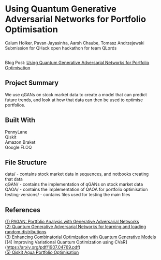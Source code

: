# Using Quantum Generative Adversarial Networks for Portfolio Optimisation
Calum Holker, Pavan Jayasinha, Aarsh Chaube, Tomasz Andrzejewski <br>
Submission for QHack open hackathon for team QLords <br><br>

Blog Post: [Using Quantum Generative Adversarial Networks for Portfolio Optimisation](https://calumholker.medium.com/using-quantum-generative-adversarial-networks-for-portfolio-analysis-f8c56ac68fd2)

## Project Summary
We use qGANs on stock market data to create a model that can predict future trends, and look at how that data can then be used to optimise portfolios.

## Built With
PennyLane <br>
Qiskit <br>
Amazon Braket <br>
Google FLOQ <br>

## File Structure
data/ - contains stock market data in sequences, and notbooks creating that data <br>
qGAN/ - contains the implementation of qGANs on stock market data <br>
QAOA/ - contains the implementation of QAOA for portfolio optimisation <br>
testing-versions/ - contains files used for testing the main files

## References
[(1) PAGAN: Portfolio Analysis with Generative Adversarial Networks](https://arxiv.org/pdf/1909.10578.pdf) <br>
[(2) Quantum Generative Adversarial Networks for learning and loading random distributions](https://www.nature.com/articles/s41534-019-0223-2.pdf) <br>
[(3) Enhancing Combinatorial Optimization with Quantum Generative Models](https://www.zapatacomputing.com/wp-content/uploads/2020/12/2101.06250.pdf) <br>
[(4) Improving Variational Quantum Optimization using CVaR] (https://arxiv.org/pdf/1907.04769.pdf) <br>
[(5) Qiskit Aqua Portfolio Optimisation](https://qiskit.org/documentation/tutorials/finance/01_portfolio_optimization.html) <br>
